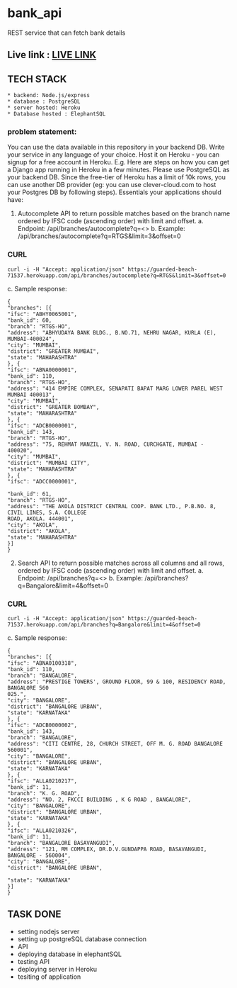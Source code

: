 # bank_api
REST service that can fetch bank details

## Live link : [LIVE LINK](https://guarded-beach-71537.herokuapp.com/api/branches/autocomplete?q=RTGS&limit=3&offset=0)

## TECH STACK
    * backend: Node.js/express
    * database : PostgreSQL
    * server hosted: Heroku
    * Database hosted : ElephantSQL
    
### problem statement:
You can use the data available in this repository in your backend DB. Write your service in any
language of your choice. Host it on Heroku - you can signup for a free account in Heroku. E.g.
Here are steps on how you can get a Django app running in Heroku in a few minutes. Please
use PostgreSQL as your backend DB. Since the free-tier of Heroku has a limit of 10k rows, you
can use another DB provider (eg: you can use clever-cloud.com to host your Postgres DB by
following steps).
Essentials your applications should have:
1. Autocomplete API to return possible matches based on the branch name ordered by
IFSC code (ascending order) with limit and offset.
a. Endpoint: /api/branches/autocomplete?q=<>
b. Example: /api/branches/autocomplete?q=RTGS&limit=3&offset=0


### CURL
```
curl -i -H "Accept: application/json" https://guarded-beach-71537.herokuapp.com/api/branches/autocomplete?q=RTGS&limit=3&offset=0
```
c. Sample response:
```
{
"branches": [{
"ifsc": "ABHY0065001",
"bank_id": 60,
"branch": "RTGS-HO",
"address": "ABHYUDAYA BANK BLDG., B.NO.71, NEHRU NAGAR, KURLA (E), MUMBAI-400024",
"city": "MUMBAI",
"district": "GREATER MUMBAI",
"state": "MAHARASHTRA"
}, {
"ifsc": "ABNA0000001",
"bank_id": 110,
"branch": "RTGS-HO",
"address": "414 EMPIRE COMPLEX, SENAPATI BAPAT MARG LOWER PAREL WEST MUMBAI 400013",
"city": "MUMBAI",
"district": "GREATER BOMBAY",
"state": "MAHARASHTRA"
}, {
"ifsc": "ADCB0000001",
"bank_id": 143,
"branch": "RTGS-HO",
"address": "75, REHMAT MANZIL, V. N. ROAD, CURCHGATE, MUMBAI - 400020",
"city": "MUMBAI",
"district": "MUMBAI CITY",
"state": "MAHARASHTRA"
}, {
"ifsc": "ADCC0000001",

"bank_id": 61,
"branch": "RTGS-HO",
"address": "THE AKOLA DISTRICT CENTRAL COOP. BANK LTD., P.B.NO. 8, CIVIL LINES, S.A. COLLEGE
ROAD, AKOLA. 444001",
"city": "AKOLA",
"district": "AKOLA",
"state": "MAHARASHTRA"
}]
}
```


2. Search API to return possible matches across all columns and all rows, ordered by
IFSC code (ascending order) with limit and offset.
a. Endpoint: /api/branches?q=<>
b. Example: /api/branches?q=Bangalore&limit=4&offset=0

### CURL
```
curl -i -H "Accept: application/json" https://guarded-beach-71537.herokuapp.com/api/branches?q=Bangalore&limit=4&offset=0
```

c. Sample response:
```
{
"branches": [{
"ifsc": "ABNA0100318",
"bank_id": 110,
"branch": "BANGALORE",
"address": "PRESTIGE TOWERS', GROUND FLOOR, 99 & 100, RESIDENCY ROAD, BANGALORE 560
025.",
"city": "BANGALORE",
"district": "BANGALORE URBAN",
"state": "KARNATAKA"
}, {
"ifsc": "ADCB0000002",
"bank_id": 143,
"branch": "BANGALORE",
"address": "CITI CENTRE, 28, CHURCH STREET, OFF M. G. ROAD BANGALORE 560001",
"city": "BANGALORE",
"district": "BANGALORE URBAN",
"state": "KARNATAKA"
}, {
"ifsc": "ALLA0210217",
"bank_id": 11,
"branch": "K. G. ROAD",
"address": "NO. 2, FKCCI BUILDING , K G ROAD , BANGALORE",
"city": "BANGALORE",
"district": "BANGALORE URBAN",
"state": "KARNATAKA"
}, {
"ifsc": "ALLA0210326",
"bank_id": 11,
"branch": "BANGALORE BASAVANGUDI",
"address": "121, RM COMPLEX, DR.D.V.GUNDAPPA ROAD, BASAVANGUDI, BANGALORE - 560004",
"city": "BANGALORE",
"district": "BANGALORE URBAN",

"state": "KARNATAKA"
}]
}
```

## TASK DONE
   * setting nodejs server
   * setting up postgreSQL database connection
   * API 
   * deploying database in elephantSQL
   * testing API
   * deploying server in Heroku
   * tesiting of application
    
